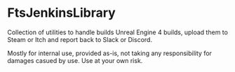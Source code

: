 # FtsJenkinsLibrary

Collection of utilities to handle builds Unreal Engine 4 builds, upload them to Steam or Itch and report back to Slack or Discord. 

Mostly for internal use, provided as-is, not taking any responsibility for damages casued by use. Use at your own risk. 
